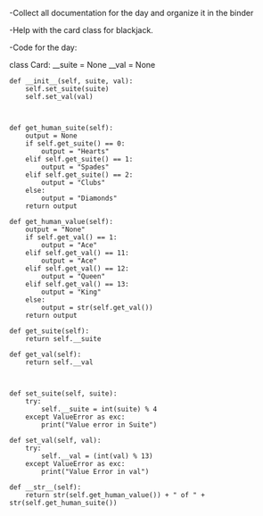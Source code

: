 -Collect all documentation for the day and organize it in the binder

-Help with the card class for blackjack. 

-Code for the day:


class Card:
    __suite = None
    __val = None


    def __init__(self, suite, val):
        self.set_suite(suite)
        self.set_val(val)



    def get_human_suite(self):
        output = None
        if self.get_suite() == 0:
            output = "Hearts"
        elif self.get_suite() == 1:
            output = "Spades"
        elif self.get_suite() == 2:
            output = "Clubs"
        else:
            output = "Diamonds"
        return output

    def get_human_value(self):
        output = "None"
        if self.get_val() == 1:
            output = "Ace"
        elif self.get_val() == 11:
            output = "Ace"
        elif self.get_val() == 12:
            output = "Queen"
        elif self.get_val() == 13:
            output = "King"
        else:
            output = str(self.get_val())
        return output

    def get_suite(self):
        return self.__suite

    def get_val(self):
        return self.__val



    def set_suite(self, suite):
        try:
            self.__suite = int(suite) % 4
        except ValueError as exc:
            print("Value error in Suite")

    def set_val(self, val):
        try:
            self.__val = (int(val) % 13)
        except ValueError as exc:
            print("Value Error in val")

    def __str__(self):
        return str(self.get_human_value()) + " of " + str(self.get_human_suite())



